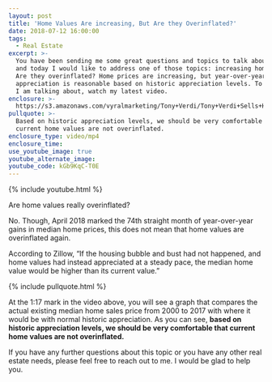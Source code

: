 ```yaml
---
layout: post
title: 'Home Values Are increasing, But Are they Overinflated?'
date: 2018-07-12 16:00:00
tags:
  - Real Estate
excerpt: >-
  You have been sending me some great questions and topics to talk about lately,
  and today I would like to address one of those topics: increasing home values.
  Are they overinflated? Home prices are increasing, but year-over-year
  appreciation is reasonable based on historic appreciation levels. To see what
  I am talking about, watch my latest video.
enclosure: >-
  https://s3.amazonaws.com/vyralmarketing/Tony+Verdi/Tony+Verdi+Sells+Houses-+Overinflation.mp4
pullquote: >-
  Based on historic appreciation levels, we should be very comfortable that
  current home values are not overinflated.
enclosure_type: video/mp4
enclosure_time:
use_youtube_image: true
youtube_alternate_image:
youtube_code: kGb9KqC-T0E
---
```


{% include youtube.html %}

Are home values really overinflated?

No. Though, April 2018 marked the 74th straight month of year-over-year gains in median home prices, this does not mean that home values are overinflated again.&nbsp;

According to Zillow, “If the housing bubble and bust had not happened, and home values had instead appreciated at a steady pace, the median home value would be higher than its current value.”&nbsp;

{% include pullquote.html %}

At the 1:17 mark in the video above, you will see a graph that compares the actual existing median home sales price from 2000 to 2017 with where it would be with normal historic appreciation. As you can see, **based on historic appreciation levels, we should be very comfortable that current home values are not overinflated.&nbsp;**

If you have any further questions about this topic or you have any other real estate needs, please feel free to reach out to me. I would be glad to help you.&nbsp;